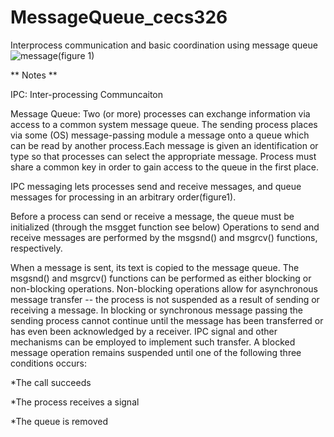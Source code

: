 # MessageQueue_cecs326
Interprocess communication and basic coordination using message queue
![message](https://user-images.githubusercontent.com/13907836/35985602-db61a2d8-0cab-11e8-9e72-f49e184b447e.gif)(figure 1)

** Notes **

IPC: Inter-processing Communcaiton

Message Queue: Two (or more) processes can exchange information via access to a common system message queue. The sending process places via some (OS) message-passing module a message onto a queue which can be read by another process.Each message is given an identification or type so that processes can select the appropriate message. Process must share a common key in order to gain access to the queue in the first place.

IPC messaging lets processes send and receive messages, and queue messages for processing in an arbitrary order(figure1).

Before a process can send or receive a message, the queue must be initialized (through the msgget function see below) Operations to send and receive messages are performed by the msgsnd() and msgrcv() functions, respectively. 

When a message is sent, its text is copied to the message queue. The msgsnd() and msgrcv() functions can be performed as either blocking or non-blocking operations. Non-blocking operations allow for asynchronous message transfer -- the process is not suspended as a result of sending or receiving a message. In blocking or synchronous message passing the sending process cannot continue until the message has been transferred or has even been acknowledged by a receiver. IPC signal and other mechanisms can be employed to implement such transfer. A blocked message operation remains suspended until one of the following three conditions occurs: 

  *The call succeeds

  *The process receives a signal
  
  *The queue is removed

